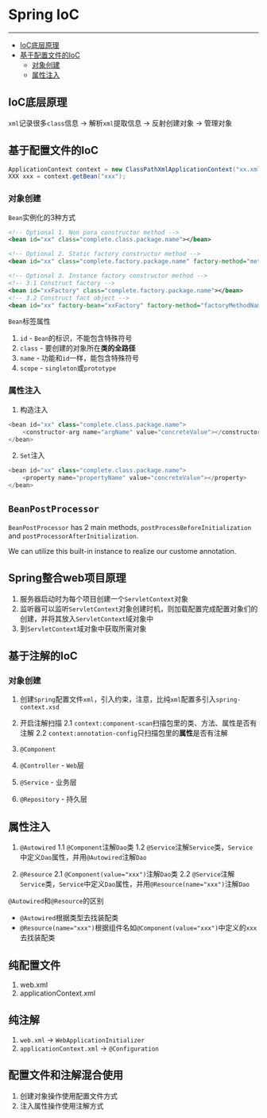 # Spring IoC

---

- [IoC底层原理](#IoC底层原理)
- [基于配置文件的IoC](#基于配置文件的IoC)
  - [对象创建](#对象创建)
  - [属性注入](#属性注入)

## IoC底层原理

`xml`记录很多`class`信息 -> 解析`xml`提取信息 -> 反射创建对象 -> 管理对象

## 基于配置文件的IoC

```Java
ApplicationContext context = new ClassPathXmlApplicationContext("xx.xml");
XXX xxx = context.getBean("xxx");
```

### 对象创建

`Bean`实例化的3种方式

```Xml
<!-- Optional 1. Non para constructor method -->
<bean id="xx" class="complete.class.package.name"></bean>

<!-- Optional 2. Static factory constructor method -->
<bean id="xx" class="complete.factory.package.name" factory-method="methodName"></bean>

<!-- Optional 3. Instance factory constructor method -->
<!-- 3.1 Construct factory -->
<bean id="xxFactory" class="complete.factory.package.name"></bean>
<!-- 3.2 Construct fact object -->
<bean id="xx" factory-bean="xxFactory" factory-method="factoryMethodName"></bean>
```

`Bean`标签属性
1. `id` - `Bean`的标识，不能包含特殊符号
2. `class` - 要创建的对象所在**类的全路径**
3. `name` - 功能和`id`一样，能包含特殊符号
4. `scope` - `singleton`或`prototype`

### 属性注入

1. 构造注入
```Java
<bean id="xx" class="complete.class.package.name">
    <constructor-arg name="argName" value="concreteValue"></constructor-arg>
</bean>
```

2. `Set`注入
```Java
<bean id="xx" class="complete.class.package.name">
    <property name="propertyName" value="concreteValue"></property>
</bean>
```

## `BeanPostProcessor`

`BeanPostProcessor` has 2 main methods, `postProcessBeforeInitialization` and `postProcessorAfterInitialization`.

We can utilize this built-in instance to realize our custome annotation.

## Spring整合web项目原理

1. 服务器启动时为每个项目创建一个`ServletContext`对象
2. 监听器可以监听`ServletContext`对象创建时机，则加载配置完成配置对象们的创建，并将其放入`ServletContext`域对象中
3. 到`ServletContext`域对象中获取所需对象

## 基于注解的IoC


### 对象创建

1. 创建`Spring`配置文件`xml`，引入约束，注意，比纯`xml`配置多引入`spring-context.xsd`
2. 开启注解扫描
2.1 `context:component-scan`扫描包里的类、方法、属性是否有注解
2.2 `context:annotation-config`只扫描包里的**属性**是否有注解

1. `@Component`
2. `@Controller` - `Web`层
3. `@Service` - 业务层
4. `@Repository` - 持久层

## 属性注入

1. `@Autowired`
1.1 `@Component`注解`Dao`类
1.2 `@Service`注解`Service`类，`Service`中定义`Dao`属性，并用`@Autowired`注解`Dao`

2. `@Resource`
2.1 `@Component(value="xxx")`注解`Dao`类
2.2 `@Service`注解`Service`类，`Service`中定义`Dao`属性，并用`@Resource(name="xxx")`注解`Dao`

`@Autowired`和`@Resource`的区别
* `@Autowired`根据类型去找装配类
* `@Resource(name="xxx")`根据组件名如`@Component(value="xxx")`中定义的`xxx`去找装配类

## 纯配置文件
1. web.xml
2. applicationContext.xml

## 纯注解
1. `web.xml` -> `WebApplicationInitializer`
2. `applicationContext.xml` -> `@Configuration`

## 配置文件和注解混合使用
1. 创建对象操作使用配置文件方式
2. 注入属性操作使用注解方式